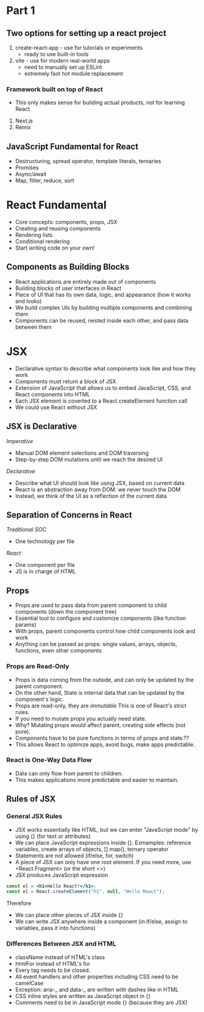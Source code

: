 # Part 1

## Two options for setting up a react project

1. create-react-app - use for tutorials or experiments
    - ready to use built-in tools
2. vite - use for modern real-world apps
    - need to manually set up ESLint
    - extremely fast hot module replacement

### Framework built on top of React

-   This only makes sense for building actual products, not for learning React

1. Next.js
2. Remix

## JavaScript Fundamental for React

-   Destructuring, spread operator, template literals, ternaries
-   Promises
-   Async/await
-   Map, filter, reduce, sort

# React Fundamental

-   Core concepts: components, props, JSX
-   Creating and reusing components
-   Rendering lists
-   Conditional rendering
-   Start writing code on your own!

## Components as Building Blocks

-   React applications are entirely made out of components
-   Building blocks of user interfaces in React
-   Piece of UI that has its own data, logic, and appearance (how it works and looks)
-   We build complex UIs by building multiple components and combining them
-   Components can be reused, nested inside each other, and pass data between them

# JSX

-   Declarative syntax to describe what components look like and how they work
-   Components must return a block of JSX
-   Extension of JavaScript that allows us to embed JavaScript, CSS, and React components into HTML
-   Each JSX element is coverted to a React.createElement function call
-   We could use React without JSX

## JSX is Declarative

_Imperative_

-   Manual DOM element selections and DOM traversing
-   Step-by-step DOM mutations until we reach the desired UI

_Declarative_

-   Describe what UI should look like using JSX, based on current data
-   React is an abstraction away from DOM: we never touch the DOM
-   Instead, we think of the UI as a reflection of the current data

## Separation of Concerns in React

_Traditional SOC_

-   One technology per file

_React_

-   One component per file
-   JS is in charge of HTML

## Props

-   Props are used to pass data from parent component to child components (down the component tree)
-   Essential tool to configure and customize components (like function params)
-   With props, parent components control how child components look and work
-   Anything can be passed as props: single values, arrays, objects, functions, even other components

### Props are Read-Only

-   Props is data coming from the outside, and can only be updated by the parent component.
-   On the other hand, State is internal data that can be updated by the component's logic.
-   Props are read-only, they are _immutable_ This is one of React's strict rules.
-   If you need to mutate props you actually need state.
-   Why? Mutating props would affect parent, creating side effects (not pure).
-   Components have to be pure functions in terms of props and state.??
-   This allows React to optimize apps, avoid bugs, make apps predictable.

### React is One-Way Data Flow

-   Data can only flow from parent to children.
-   This makes applications more predictable and easier to maintain.

## Rules of JSX

### General JSX Rules

-   JSX works essentially like HTML, but we can enter "JavaScript mode" by using {} (for text or attributes)
-   We can place JavaScript expressions inside {}. Exmamples: reference variables, create arrays of objects, [].map(), ternary operator
-   Statements are not allowed (if/else, for, switch)
-   A piece of JSX can only have one root element. If you need more, use <React.Fragment> (or the short <>)
-   JSX produces JavaScript expression

```jsx
const el = <h1>Hello React!</h1>;
const el = React.createElement("h1", null, "Hello React");
```

Therefore

-   We can place other pieces of JSX inside {}
-   We can write JSX anywhere inside a component (in if/else, assign to variables, pass it into functions)

### Differences Between JSX and HTML

-   className instead of HTML's class
-   htmlFor instead of HTML's for
-   Every tag needs to be closed.
-   All event handlers and other properties including CSS need to be camelCase
-   Exception: aria-_ and data-_ are written with dashes like in HTML
-   CSS inline styles are written as JavaScript object in {}
-   Comments need to be in JavaScript mode {} (because they are JSX)
